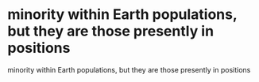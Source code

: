 # minority within Earth populations, but they are those presently in positions

minority within Earth populations, but they are those presently in positions